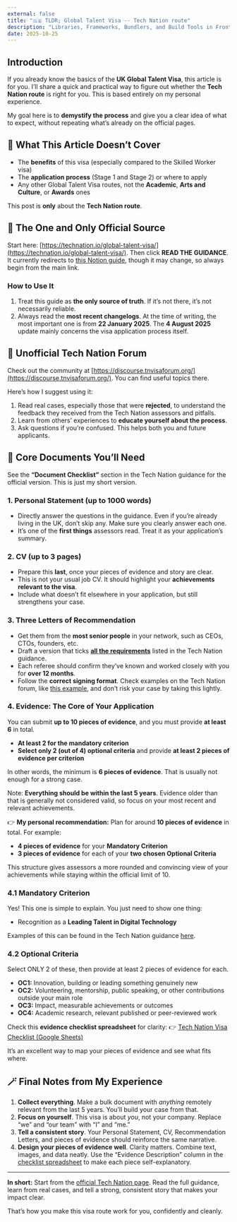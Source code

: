 ```yaml
---
external: false
title: "🇬🇧 TLDR; Global Talent Visa -- Tech Nation route"
description: "Libraries, Frameworks, Bundlers, and Build Tools in Frontend Engineering: An Engineering Perspective"
date: 2025-10-25
---
```


## Introduction

If you already know the basics of the **UK Global Talent Visa**, this article is for you. I’ll share a quick and practical way to figure out whether the **Tech Nation route** is right for you. This is based entirely on my personal experience.

My goal here is to **demystify the process** and give you a clear idea of what to expect, without repeating what’s already on the official pages.

## 🚫 What This Article Doesn’t Cover

- The **benefits** of this visa (especially compared to the Skilled Worker visa)
- The **application process** (Stage 1 and Stage 2) or where to apply
- Any other Global Talent Visa routes, not the **Academic**, **Arts and Culture**, or **Awards** ones

This post is **only** about the **Tech Nation route**.

## 📘 The One and Only Official Source

Start here: [https://technation.io/global-talent-visa/](https://technation.io/global-talent-visa/). Then click **READ THE GUIDANCE**. It currently redirects to [this Notion guide](https://technation-globaltalentvisa-guide.notion.site/), though it may change, so always begin from the main link.

### How to Use It

1. Treat this guide as **the only source of truth**. If it’s not there, it’s not necessarily reliable.
2. Always read the **most recent changelogs**. At the time of writing, the most important one is from **22 January 2025**. The **4 August 2025** update mainly concerns the visa application process itself.

## 💬 Unofficial Tech Nation Forum

Check out the community at [https://discourse.tnvisaforum.org/](https://discourse.tnvisaforum.org/). You can find useful topics there.

Here’s how I suggest using it:

1. Read real cases, especially those that were **rejected**, to understand the feedback they received from the Tech Nation assessors and pitfalls.
2. Learn from others’ experiences to **educate yourself about the process**.
3. Ask questions if you’re confused. This helps both you and future applicants.

## 🧾 Core Documents You’ll Need

See the **“Document Checklist”** section in the Tech Nation guidance for the official version. This is just my short version.

### 1. Personal Statement (up to 1000 words)

- Directly answer the questions in the guidance. Even if you’re already living in the UK, don’t skip any. Make sure you clearly answer each one.
- It’s one of the **first things** assessors read. Treat it as your application’s summary.

### 2. CV (up to 3 pages)

- Prepare this **last**, once your pieces of evidence and story are clear.
- This is not your usual job CV. It should highlight your **achievements relevant to the visa**.
- Include what doesn’t fit elsewhere in your application, but still strengthens your case.

### 3. Three Letters of Recommendation

- Get them from the **most senior people** in your network, such as CEOs, CTOs, founders, etc.
- Draft a version that ticks [**all the requirements**](https://arc.net/l/quote/ptnghvhx) listed in the Tech Nation guidance.
- Each referee should confirm they’ve known and worked closely with you for **over 12 months**.
- Follow the **correct signing format**. Check examples on the Tech Nation forum, like [this example](https://discourse.tnvisaforum.org/t/docusign-solution-tip-2023-heres-how-to-auto-include-certificate-dont-merge-pdfs/6348), and don’t risk your case by taking this lightly.

### 4. Evidence: The Core of Your Application

You can submit **up to 10 pieces of evidence**, and you must provide **at least 6** in total.

- **At least 2 for the mandatory criterion**
- **Select only 2 (out of 4) optional criteria** and provide **at least 2 pieces of evidence per criterion**

In other words, the minimum is **6 pieces of evidence**. That is usually not enough for a strong case.

Note: **Everything should be within the last 5 years**. Evidence older than that is generally not considered valid, so focus on your most recent and relevant achievements.

👉 **My personal recommendation:**
Plan for around **10 pieces of evidence** in total. For example:

- **4 pieces of evidence** for your **Mandatory Criterion**
- **3 pieces of evidence** for each of your **two chosen Optional Criteria**

This structure gives assessors a more rounded and convincing view of your achievements while staying within the official limit of 10.

### 4.1 Mandatory Criterion

Yes! This one is simple to explain. You just need to show one thing:

- Recognition as a **Leading Talent in Digital Technology**

Examples of this can be found in the Tech Nation guidance [here](https://arc.net/l/quote/fmxanedb).

### 4.2 Optional Criteria

Select ONLY 2 of these, then provide at least 2 pieces of evidence for each.

- **OC1:** Innovation, building or leading something genuinely new
- **OC2:** Volunteering, mentorship, public speaking, or other contributions outside your main role
- **OC3:** Impact, measurable achievements or outcomes
- **OC4:** Academic research, relevant published or peer-reviewed work

Check this **evidence checklist spreadsheet** for clarity:
👉 [Tech Nation Visa Checklist (Google Sheets)](https://docs.google.com/spreadsheets/d/1PbyuokO2h5baY2awsmwHAXWKWYNZBGg0)

It’s an excellent way to map your pieces of evidence and see what fits where.

## 🪄 Final Notes from My Experience

1. **Collect everything**. Make a bulk document with *anything* remotely relevant from the last 5 years. You’ll build your case from that.
2. **Focus on yourself**. This visa is about *you*, not your company. Replace “we” and “our team” with “I” and “me.”
3. **Tell a consistent story**. Your Personal Statement, CV, Recommendation Letters, and pieces of evidence should reinforce the same narrative.
4. **Design your pieces of evidence well**. Clarity matters. Combine text, images, and data neatly. Use the “Evidence Description” column in the [checklist spreadsheet](https://docs.google.com/spreadsheets/d/1PbyuokO2h5baY2awsmwHAXWKWYNZBGg0) to make each piece self-explanatory.

---

**In short:**
Start from the [official Tech Nation page](https://technation.io/global-talent-visa/). Read the full guidance, learn from real cases, and tell a strong, consistent story that makes your impact clear.

That’s how you make this visa route work for you, confidently and cleanly.
